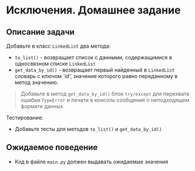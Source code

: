 # Исключения. Домашнее задание

## Описание задачи
Добавьте в класс `LinkedList` два метода:

- `to_list()` - возвращает список с данными, 
   содержащимися в односвязном списке `LinkedList`
- `get_data_by_id()` - возвращает первый найденный в `LinkedList` 
   словарь с ключом 'id', значение которого равно переданному в 
   метод значению. 

> Добавьте в метод `get_data_by_id()` блок `try/except` для 
> перехвата ошибки `TypeError` и печати в консоль сообщения о 
> неподходящем формате данных.

Тестирование:
- Добавьте тесты для методов `to_list()` и `get_data_by_id()`

## Ожидаемое поведение
- Код в файле `main.py` должен выдавать ожидаемые значения

